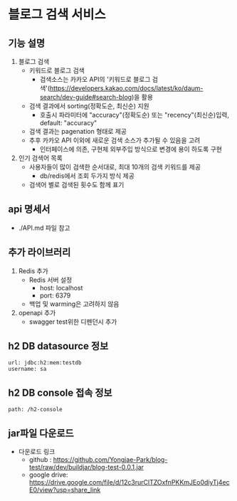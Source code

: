 # 블로그 검색 서비스

## 기능 설명
1. 블로그 검색
   * 키워드로 블로그 검색
     * 검색소스는 카카오 API의 '키워드로 블로그 검색'(https://developers.kakao.com/docs/latest/ko/daum-search/dev-guide#search-blog)을 활용
   * 검색 결과에서 sorting(정확도순, 최신순) 지원
     * 호출시 파라미터에 "accuracy"(정확도순) 또는 "recency"(최신순)입력, default: "accuracy"
   * 검색 결과는 pagenation 형태로 제공
   * 추후 카카오 API 이외에 새로운 검색 소스가 추가될 수 있음을 고려
     * 인터페이스에 의존, 구현체 외부주입 방식으로 변경에 용이 하도록 구현
2. 인기 검색어 목록
   * 사용자들이 많이 검색한 순서대로, 최대 10개의 검색 키워드를 제공
     * db/redis에서 조회 두가지 방식 제공
   * 검색어 별로 검색된 횟수도 함께 표기

## api 명세서
   * ./API.md 파일 참고
## 추가 라이브러리
1. Redis 추가
   * Redis 서버 설정
     * host: localhost
     * port: 6379
   * 백업 및 warming은 고려하지 않음
2. openapi 추가
   * swagger test위한 디펜던시 추가
## h2 DB datasource 정보
    url: jdbc:h2:mem:testdb
    username: sa
## h2 DB console 접속 정보
    path: /h2-console

## jar파일 다운로드
   * 다운로드 링크
     * github : https://github.com/Yongjae-Park/blog-test/raw/dev/buildjar/blog-test-0.0.1.jar
     * google drive: https://drive.google.com/file/d/12c3rurClTZOxfnPKKmJEo0diyTj4ecE0/view?usp=share_link
